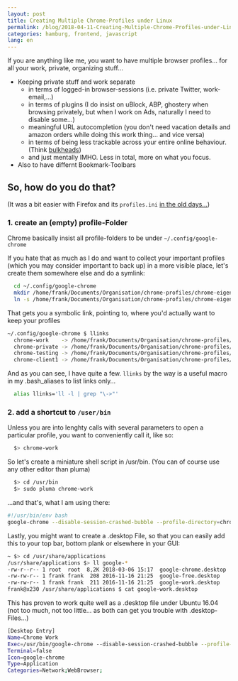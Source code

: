```yaml
---
layout: post
title: Creating Multiple Chrome-Profiles under Linux
permalink: /blog/2018-04-11-Creating-Multiple-Chrome-Profiles-under-Linux.html
categories: hamburg, frontend, javascript
lang: en
---
```


If you are anything like me, you want to have multiple browser profiles... for all your work, private, organizing stuff…

 * Keeping private stuff and work separate
   * in terms of logged-in browser-sessions (i.e. private Twitter, work-email,...)
   * in terms of plugins (I do insist on uBlock, ABP, ghostery when browsing privately, but when I work on Ads, naturally I need to disable some…)
   * meaningful URL autocompletion (you don't need vacation details and amazon orders while doing this work thing… and vice versa)
   * in terms of being less trackable across your entire online behaviour. (Think [bulkheads](https://www.google.com/search?tbm=isch&q=ship+bulkheads))
   * and just mentally IMHO. Less in total, more on what you focus.
 * Also to have differnt Bookmark-Toolbars

## So, how do you do that?

(It was a bit easier with Firefox and its `profiles.ini` [in the old days…](http://kb.mozillazine.org/Profiles.ini_file))

### 1. create an (empty) profile-Folder

  Chrome basically insist all profile-folders to be under `~/.config/google-chrome`

  If you hate that as much as I do and want to collect your important profiles (which you may consider important to back up) in a more visible place, let's create them somewhere else and do a symlink:

  ```bash
    cd ~/.config/google-chrome
    mkdir /home/frank/Documents/Organisation/chrome-profiles/chrome-eigentlich
    ln -s /home/frank/Documents/Organisation/chrome-profiles/chrome-eigentlich
  ```

  That gets you a symbolic link, pointing to, where you'd actually want to keep your profiles

  ```bash
  ~/.config/google-chrome $ llinks
    chrome-work    -> /home/frank/Documents/Organisation/chrome-profiles/chrome-work/
    chrome-private -> /home/frank/Documents/Organisation/chrome-profiles/chrome-private/
    chrome-testing -> /home/frank/Documents/Organisation/chrome-profiles/chrome-testing/
    chrome-client1 -> /home/frank/Documents/Organisation/chrome-profiles/chrome-client1/
  ```

  And as you can see, I have quite a few. `llinks` by the way is a useful macro in my .bash_aliases to list links only…

  ```bash
    alias llinks='ll -l | grep "\->"'
  ```

### 2. add a shortcut to `/user/bin`

  Unless you are into lenghty calls with several parameters to open a particular profile, you want to conveniently call it, like so:

  ```bash
    $> chrome-work
  ```
  So let's create a miniature shell script in /usr/bin.
  (You can of course use any other editor than pluma)

  ```bash
    $> cd /usr/bin
    $> sudo pluma chrome-work
  ```

  …and that's, what I am using there:

  ```bash
  #!/usr/bin/env bash
  google-chrome --disable-session-crashed-bubble --profile-directory=chrome-eigentlich
  ```

<!-- #run chrome with specific profile
# (disable crashed session warning might not be working...)
# and you may experiment with  --restore-last-session  -->

Lastly, you might want to create a .desktop File, so that you can easily add this to your top bar, bottom plank or elsewhere in your GUI:

  ```bash
  ~ $> cd /usr/share/applications
  /usr/share/applications $> ll google-*
  -rw-r--r-- 1 root  root  8,2K 2018-03-06 15:17  google-chrome.desktop
  -rw-rw-r-- 1 frank frank  208 2016-11-16 21:25  google-free.desktop
  -rw-rw-r-- 1 frank frank  211 2016-11-16 21:25  google-work.desktop
  frank@x230 /usr/share/applications $ cat google-work.desktop
  ```

  This has proven to work quite well as a .desktop file under Ubuntu 16.04 (not too much, not too little… as both can get you trouble with .desktop-Files…)

  ```bash
  [Desktop Entry]
  Name=Chrome Work
  Exec=/usr/bin/google-chrome --disable-session-crashed-bubble --profile-directory=chrome-work %U
  Terminal=false
  Icon=google-chrome
  Type=Application
  Categories=Network;WebBrowser;
  ```

